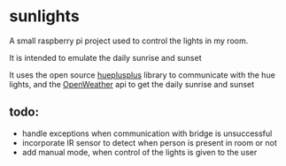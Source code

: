# sunlights

A small raspberry pi project used to control the lights in my room.

It is intended to emulate the daily sunrise and sunset

It uses the open source [hueplusplus](https://github.com/enwi/hueplusplus) library to communicate with the hue lights, and the [OpenWeather](https://openweathermap.org/api) api to get the daily sunrise and sunset

## todo:
* handle exceptions when communication with bridge is unsuccessful
* incorporate IR sensor to detect when person is present in room or not
* add manual mode, when control of the lights is given to the user

